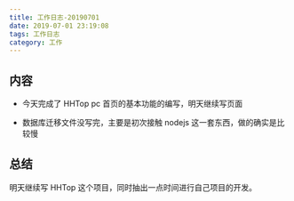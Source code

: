 ```yaml
---
title: 工作日志-20190701
date: 2019-07-01 23:19:08
tags: 工作日志
category: 工作
---
```


## 内容

* 今天完成了 HHTop pc 首页的基本功能的编写，明天继续写页面

* 数据库迁移文件没写完，主要是初次接触 nodejs 这一套东西，做的确实是比较慢

## 总结

明天继续写 HHTop 这个项目，同时抽出一点时间进行自己项目的开发。